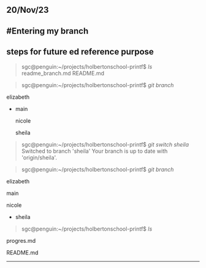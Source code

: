 20/Nov/23 
---
#Entering my branch
---
steps for future ed reference purpose
---
> sgc@penguin:~/projects/holbertonschool-printf$ *ls*
readme_branch.md  README.md

> sgc@penguin:~/projects/holbertonschool-printf$ *git branch*

  elizabeth

* main

  nicole

  sheila

> sgc@penguin:~/projects/holbertonschool-printf$ *git switch sheila*
Switched to branch 'sheila'
Your branch is up to date with 'origin/sheila'.

> sgc@penguin:~/projects/holbertonschool-printf$ *git branch*

  elizabeth
 
  main

  nicole

* sheila

> sgc@penguin:~/projects/holbertonschool-printf$ *ls*

progres.md 

 README.md

---

